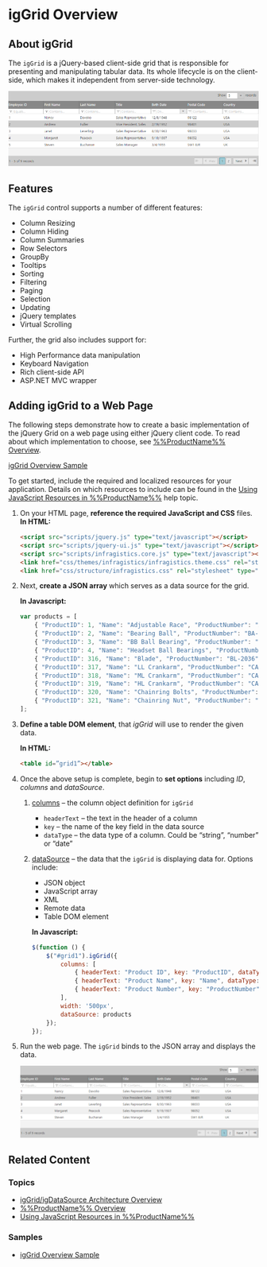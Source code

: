 ﻿<!--
|metadata|
{
    "fileName": "iggrid-overview",
    "controlName": "igGrid",
    "tags": ["Getting Started","Grids"]
}
|metadata|
-->

# igGrid Overview

## About igGrid

The `igGrid` is a jQuery-based client-side grid that is responsible for presenting and manipulating tabular data. Its whole lifecycle is on the client-side, which makes it independent from server-side technology.

![](images/igGrid_Overview_01.png) 

## Features

The `igGrid` control supports a number of different features:

-   Column Resizing
-   Column Hiding
-   Column Summaries
-   Row Selectors
-   GroupBy
-   Tooltips
-   Sorting
-   Filtering
-   Paging
-   Selection
-   Updating
-   jQuery templates
-   Virtual Scrolling

Further, the grid also includes support for:

-   High Performance data manipulation
-   Keyboard Navigation
-   Rich client-side API
-   ASP.NET MVC wrapper

## Adding igGrid to a Web Page

The following steps demonstrate how to create a basic implementation of the jQuery Grid on a web page using either jQuery client code. To read about which implementation to choose, see [%%ProductName%% Overview](NetAdvantage-for-jQuery-Overview.html).

[igGrid Overview Sample](%%SamplesUrl%%/grid/overview)

To get started, include the required and localized resources for your application. Details on which resources to include can be found in the [Using JavaScript Resources in %%ProductName%%](Deployment-Guide-JavaScript-Resources.html) help topic.

1.  On your HTML page, **reference the required JavaScript and CSS** files. **In HTML:**

    ```html
    <script src="scripts/jquery.js" type="text/javascript"></script>
    <script src="scripts/jquery-ui.js" type="text/javascript"></script>
    <script src="scripts/infragistics.core.js" type="text/javascript"></script><script src="scripts/infragistics.lob.js" type="text/javascript"></script>
    <link href="css/themes/infragistics/infragistics.theme.css" rel="stylesheet" type="text/css" />
    <link href="css/structure/infragistics.css" rel="stylesheet" type="text/css" />
    ```

2. Next, **create a JSON array** which serves as a data source for the grid.

    **In Javascript:**

    ```js
    var products = [  
		{ "ProductID": 1, "Name": "Adjustable Race", "ProductNumber": "AR-5381" },  
		{ "ProductID": 2, "Name": "Bearing Ball", "ProductNumber": "BA-8327" },  
		{ "ProductID": 3, "Name": "BB Ball Bearing", "ProductNumber": "BE-2349" },  
		{ "ProductID": 4, "Name": "Headset Ball Bearings", "ProductNumber": "BE-2908" },  
		{ "ProductID": 316, "Name": "Blade", "ProductNumber": "BL-2036" },  
		{ "ProductID": 317, "Name": "LL Crankarm", "ProductNumber": "CA-5965" },  
		{ "ProductID": 318, "Name": "ML Crankarm", "ProductNumber": "CA-6738" },  
		{ "ProductID": 319, "Name": "HL Crankarm", "ProductNumber": "CA-7457" },  
		{ "ProductID": 320, "Name": "Chainring Bolts", "ProductNumber": "CB-2903" },  
		{ "ProductID": 321, "Name": "Chainring Nut", "ProductNumber": "CN-6137" }
	];
    ```

3. **Define a table DOM element**, that *igGrid* will use to render the given data.

    **In HTML:**

    ```html
    <table id=”grid1”></table>
    ```

4. Once the above setup is complete, begin to **set options** including *ID*, *columns* and *dataSource*.

    1.  [columns](%%jQueryApiUrl%%/ui.iggrid#options:columns) – the column object definition for `igGrid`
        -   `headerText` – the text in the header of a column
        -   `key` – the name of the key field in the data source
        -   `dataType` – the data type of a column. Could be “string”, “number” or “date”

    2.  [dataSource](%%jQueryApiUrl%%/ui.iggrid#options:dataSource) – the data that the `igGrid` is displaying data for. Options include:
	    -   JSON object
	    -   JavaScript array
	    -   XML
	    -   Remote data
	    -   Table DOM element
	    
	    **In Javascript:**
	
	    ```js
	    $(function () {
            $("#grid1").igGrid({
                columns: [
                    { headerText: "Product ID", key: "ProductID", dataType: "number" },
                    { headerText: "Product Name", key: "Name", dataType: "string" },
                    { headerText: "Product Number", key: "ProductNumber", dataType: "string" },
                ],
                width: '500px',
                dataSource: products
            });
        });
	    ```

5.  Run the web page. The `igGrid` binds to the JSON array and displays the data.

     ![](images/igGrid_Overview_02.png)

## Related Content

### Topics

-   [igGrid/igDataSource Architecture Overview](igGrid-igDataSource-Architecture-Overview.html)
-   [%%ProductName%% Overview](NetAdvantage-for-jQuery-Overview.html) 
-   [Using JavaScript Resources in %%ProductName%%](Deployment-Guide-JavaScript-Resources.html)

### Samples

-   [igGrid Overview Sample](%%SamplesUrl%%/grid/overview) 

 

 


